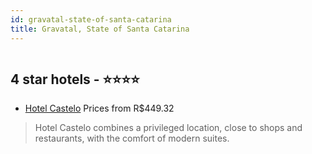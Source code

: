 ```yaml
---
id: gravatal-state-of-santa-catarina
title: Gravatal, State of Santa Catarina
---
```


<center><img src="https://static.hotelurbano.com/reservas/prod0/10/10251/5b35201953c5a_hotel-castelo.jpg" alt="" /></center>


##  4 star hotels - ⭐️⭐️⭐️⭐️

-    [Hotel Castelo](https://us.hurb.com/hotels/gravatal/hotel-castelo-10251?cmp=18055) Prices from R$449.32
   > Hotel Castelo combines a privileged location, close to shops and restaurants, with the comfort of modern suites.
